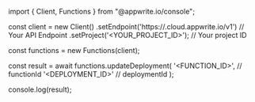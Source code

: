 import { Client, Functions } from "@appwrite.io/console";

const client = new Client()
    .setEndpoint('https://<REGION>.cloud.appwrite.io/v1') // Your API Endpoint
    .setProject('<YOUR_PROJECT_ID>'); // Your project ID

const functions = new Functions(client);

const result = await functions.updateDeployment(
    '<FUNCTION_ID>', // functionId
    '<DEPLOYMENT_ID>' // deploymentId
);

console.log(result);
